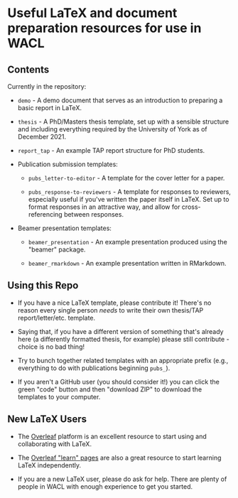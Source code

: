# Useful LaTeX and document preparation resources for use in WACL

## Contents

Currently in the repository:

* `demo` - A demo document that serves as an introduction to preparing a basic report in LaTeX.

* `thesis` - A PhD/Masters thesis template, set up with a sensible structure and including everything required by the University of York as of December 2021.

* `report_tap` - An example TAP report structure for PhD students.

* Publication submission templates:

    * `pubs_letter-to-editor` - A template for the cover letter for a paper.

    * `pubs_response-to-reviewers` - A template for responses to reviewers, especially useful if you've written the paper itself in LaTeX. Set up to format responses in an attractive way, and allow for cross-referencing between responses.

* Beamer presentation templates:

    * `beamer_presentation` - An example presentation produced using the "beamer" package.
    
    * `beamer_rmarkdown` - An example presentation written in RMarkdown.

## Using this Repo

* If you have a nice LaTeX template, please contribute it! There's no reason every single person _needs_ to write their own thesis/TAP report/letter/etc. template.

* Saying that, if you have a different version of something that's already here (a differently formatted thesis, for example) please still contribute - choice is no bad thing!

* Try to bunch together related templates with an appropriate prefix (e.g., everything to do with publications beginning `pubs_`).

* If you aren't a GitHub user (you should consider it!) you can click the green "code" button and then "download ZIP" to download the templates to your computer.

## New LaTeX Users

* The [Overleaf](https://www.overleaf.com/) platform is an excellent resource to start using and collaborating with LaTeX.

* The [Overleaf "learn" pages](https://www.overleaf.com/learn) are also a great resource to start learning LaTeX independently.

* If you are a new LaTeX user, please do ask for help. There are plenty of people in WACL with enough experience to get you started.
